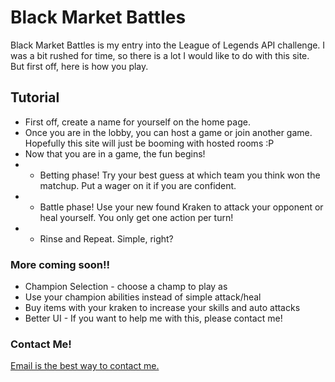 # Black Market Battles

Black Market Battles is my entry into the League of Legends API challenge.  I was a bit rushed for time, so there is a lot I would like to do with this site.  But first off, here is how you play.

## Tutorial
- First off, create a name for yourself on the home page.
- Once you are in the lobby, you can host a game or join another game.  Hopefully this site will just be booming with hosted rooms :P
- Now that you are in a game, the fun begins!
- - Betting phase!  Try your best guess at which team you think won the matchup.  Put a wager on it if you are confident.
- - Battle phase!  Use your new found Kraken to attack your opponent or heal yourself.  You only get one action per turn!
- - Rinse and Repeat.  Simple, right?

### More coming soon!!

- Champion Selection - choose a champ to play as
- Use your champion abilities instead of simple attack/heal
- Buy items with your kraken to increase your skills and auto attacks
- Better UI - If you want to help me with this, please contact me!

### Contact Me!
[Email is the best way to contact me.](mailto:brian@cocoa-mag.com)
